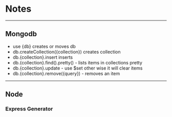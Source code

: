 # Notes
---

## Mongodb

* use {db} creates or moves db
* db.createCollection({collection}) creates collection
* db.{collection}.insert inserts
* db.{collection}.find().pretty() - lists items in collections pretty
* db.{collection}.update - use $set other wise it will clear items
* db.{collection}.remove({query}) - removes an item

---

## Node

### Express Generator

